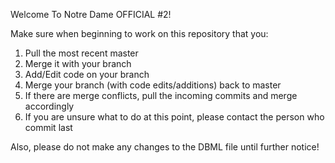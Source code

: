 Welcome To Notre Dame OFFICIAL #2!

Make sure when beginning to work on this repository that you:

1) Pull the most recent master
2) Merge it with your branch
3) Add/Edit code on your branch
4) Merge your branch (with code edits/additions) back to master
5) If there are merge conflicts, pull the incoming commits and merge accordingly
6) If you are unsure what to do at this point, please contact the person who commit last

Also, please do not make any changes to the DBML file until further notice!
